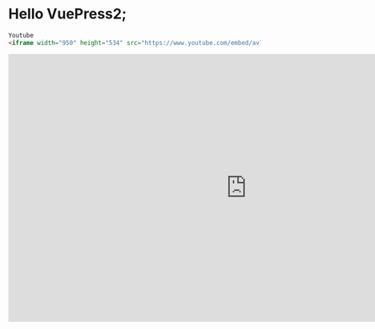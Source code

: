 # Hello VuePress2;
```html
Youtube
<iframe width="950" height="534" src="https://www.youtube.com/embed/av1-_SjPb2E?list=RDav1-_SjPb2E" title="YouTube video player" frameborder="0" allow="accelerometer; autoplay; clipboard-write; encrypted-media; gyroscope; picture-in-picture" allowfullscreen></iframe>
```

<iframe width="950" height="534" src="https://www.youtube.com/embed/av1-_SjPb2E?list=RDav1-_SjPb2E" title="YouTube video player" frameborder="0" allow="accelerometer; autoplay; clipboard-write; encrypted-media; gyroscope; picture-in-picture" allowfullscreen></iframe>